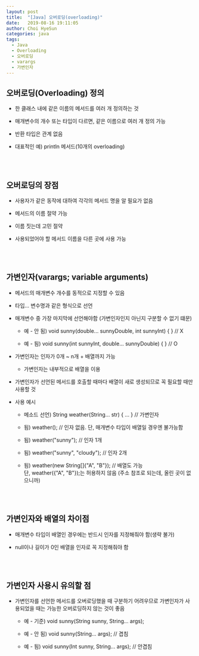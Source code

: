```yaml
---
layout: post
title:  "[Java] 오버로딩(overloading)"
date:   2019-08-16 19:11:05
author: Choi HyeSun
categories: java
tags:
  - Java
  - Overloading
  - 오버로딩
  - varargs
  - 가변인자
---
```


## 오버로딩(Overloading) 정의

- 한 클래스 내에 같은 이름의 메서드를 여러 개 정의하는 것

- 매개변수의 개수 또는 타입이 다르면, 같은 이름으로 여러 개 정의 가능

- 반환 타입은 관계 없음

- 대표적인 예) println 메서드(10개의 overloading)

<br>
<br>

## 오버로딩의 장점

- 사용자가 같은 동작에 대하여 각각의 메서드 명을 알 필요가 없음

- 메서드의 이름 절약 가능

- 이름 짓는데 고민 절약

- 사용되었어야 할 메서드 이름을 다른 곳에 사용 가능

<br>
<br>

## 가변인자(varargs; variable arguments)

- 메서드의 매개변수 개수를 동적으로 지정할 수 있음

- 타입... 변수명과 같은 형식으로 선언

- 매개변수 중 가장 마지막에 선언해야함 (가변인자인지 아닌지 구분할 수 없기 떄문)

  - 예 - 안 됨) void sunny(double... sunnyDouble, int sunnyInt) { } // X

  - 예 - 됨)     void sunny(int sunnyInt, double... sunnyDouble) { } // O

- 가변인자는 인자가 0개 ~ n개 + 배열까지 가능

  - 가변인자는 내부적으로 배열을 이용
  
- 가변인자가 선언된 메서드를 호출할 때마다 배열이 새로 생성되므로 꼭 필요할 때만 사용할 것

- 사용 예시

  - 메소드 선언) String weather(String... str) { ... } // 가변인자

  - 됨) weather(); // 인자 없음. 단, 매개변수 타입이 배열일 경우엔 불가능함

  - 됨) weather("sunny"); // 인자 1개

  - 됨) weather("sunny", "cloudy"); // 인자 2개

  - 됨) weather(new String[]{"A", "B"}); // 배열도 가능<br>단, weather({"A", "B"});는 허용하지 않음 (주소 참조로 되는데, 올린 곳이 없으니까)

<br>
<br>

## 가변인자와 배열의 차이점

- 매개변수 타입이 배열인 경우에는 반드시 인자를 지정해줘야 함(생략 불가)

- null이나 길이가 0인 배열을 인자로 꼭 지정해줘야 함

<br>
<br>

## 가변인자 사용시 유의할 점

- 가변인자를 선언한 메서드를 오버로딩했을 때 구분하기 어려우므로 가변인자가 사용되었을 때는 가능한 오버로딩하지 않는 것이 좋음

  - 예 - 기준)  void sunny(String sunny, String... args);

  - 예 - 안 됨) void sunny(String... args); // 겹침

  - 예 - 됨)     void sunny(Int sunny, String... args); // 안겹침
